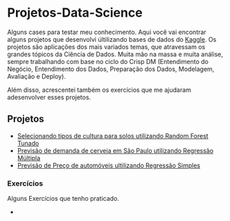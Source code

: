# Projetos-Data-Science
Alguns cases para testar meu conhecimento. 
Aqui você vai encontrar alguns projetos que desenvolvi últilizando bases de dados do [Kaggle](https://www.kaggle.com/). 
Os projetos são aplicações dos mais variados temas, que atravessam os grandes tópicos da Ciência de Dados. 
Muita mão na massa e muita análise, sempre trabalhando com base no ciclo do Crisp DM (Entendimento do Negócio, Entendimento dos Dados, Preparação dos Dados, Modelagem, Avaliação e Deploy). 

Além disso, acrescentei também os exercícios que me ajudaram adesenvolver esses projetos.    

## Projetos
* [Selecionando tipos de cultura para solos utilizando Random Forest Tunado](https://github.com/Luiz-Faro/Projetos-Data-Science/blob/main/Selecionando_Culturas_Para_Solo(Random_Forest).ipynb)
* [Previsão de demanda de cerveja em São Paulo utilizando Regressão Múltipla](https://github.com/Luiz-Faro/Projetos-Data-Science/blob/main/Forecast_Consumo_de_Cerveja.ipynb)
* [Previsão de Preço de automóveis ultilizando Regressão Simples](https://github.com/Luiz-Faro/Projetos-Data-Science/blob/main/Regress%C3%A3o_Linear_Categorica(Price_Car).ipynb)

### Exercícios

Alguns Exercícios que tenho praticado.

* 


